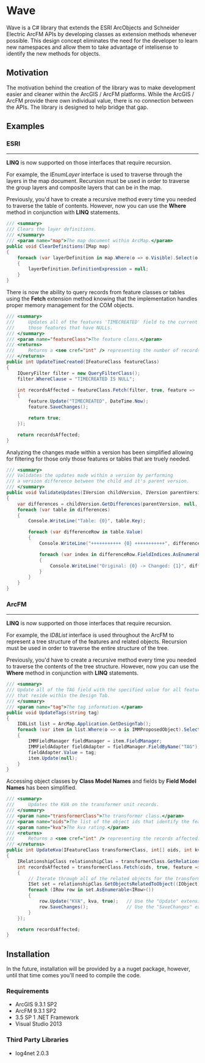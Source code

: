 # Wave #

Wave is a C# library that extends the ESRI ArcObjects and Schneider Electric ArcFM APIs by developing classes as extension methods whenever possible. This design concept eliminates the need for the developer to learn new namespaces and allow them to take advantage of intelisense to identify the new methods for objects.

## Motivation ##

The motivation behind the creation of the library was to make development easier and cleaner within the ArcGIS / ArcFM platforms. While the ArcGIS / ArcFM provide there own individual value, there is no connection between the APIs. The library is designed to help bridge that gap. 

## Examples ##

### ESRI ###

----------
**LINQ** is now supported on those interfaces that require recursion.
 
For example, the *IEnumLayer* interface is used to traverse through the layers in the map document. Recursion must be used in order to traverse the group layers and composite layers that can be in the map.

Previously, you'd have to create a recursive method every time you needed to traverse the table of contents. However, now you can use the **Where** method in conjunction with **LINQ** statements.

```c#
/// <summary>
/// Clears the layer definitions.
/// </summary>
/// <param name="map">The map document within ArcMap.</param>
public void ClearDefinitions(IMap map)
{
    foreach (var layerDefinition in map.Where(o => o.Visible).Select(o => (IFeatureLayerDefinition2) o))
    {
		layerDefinition.DefinitionExpression = null;
    }
}
```

There is now the ability to query records from feature classes or tables using the **Fetch** extension method knowing that the implementation handles proper memory management  for the COM objects.

```c#
/// <summary>
///     Updates all of the features 'TIMECREATED' field to the current date time for
///     those features that have NULLs.
/// </summary>
/// <param name="featureClass">The feature class.</param>
/// <returns>
///     Returns a <see cref="int" /> representing the number of records updated.
/// </returns>
public int UpdateTimeCreated(IFeatureClass featureClass)
{
    IQueryFilter filter = new QueryFilterClass();
    filter.WhereClause = "TIMECREATED IS NULL";

    int recordsAffected = featureClass.Fetch(filter, true, feature =>
    {
		feature.Update("TIMECREATED", DateTime.Now);
		feature.SaveChanges();

		return true;
    });

    return recordsAffected;
}
```
Analyzing the changes made within a version has been simplified allowing for filtering for those only those features or tables that are truely needed.
```c#
/// <summary>
/// Validates the updates made within a version by performing 
/// a version difference between the child and it's parent version.
/// </summary>
public void ValidateUpdates(IVersion childVersion, IVersion parentVersion)
{
    var differences = childVersion.GetDifferences(parentVersion, null, (s, table) => table is IFeatureClass, esriDifferenceType.esriDifferenceTypeUpdateDelete, esriDifferenceType.esriDifferenceTypeUpdateNoChange, esriDifferenceType.esriDifferenceTypeUpdateUpdate);            
    foreach (var table in differences)
    {
		Console.WriteLine("Table: {0}", table.Key);

		foreach (var differenceRow in table.Value)
		{
			Console.WriteLine("+++++++++++ {0} +++++++++++", differenceRow.OID);

			foreach (var index in differenceRow.FieldIndices.AsEnumerable())
			{
				Console.WriteLine("Original: {0} -> Changed: {1}", differenceRow.Original.GetValue(index, DBNull.Value), differenceRow.Changed.GetValue(index, DBNull.Value));
			}
		}
    }
}
```

### ArcFM ###

----------
**LINQ** is now supported on those interfaces that require recursion.

For example, the *ID8List* interface is used throughout the ArcFM to represent a tree structure of the features and related objects. Recursion must be used in order to traverse the entire structure of the tree. 

Previously, you'd have to create a recursive method every time you needed to traverse the contents of the tree structure. However, now you can use the **Where** method in conjunction with **LINQ** statements.

```c#
/// <summary>
/// Update all of the TAG field with the specified value for all features
/// that reside within the Design Tab.
/// </summary>
/// <param name="tag">The tag information.</param>
public void UpdateTags(string tag)
{
	ID8List list = ArcMap.Application.GetDesignTab();
	foreach (var item in list.Where(o => o is IMMProposedObject).Select(o => (IMMProposedObject) o.Value))
	{
		IMMFieldManager fieldManager = item.FieldManager;
		IMMFieldAdapter fieldAdapter = fieldManager.FieldByName("TAG");
		fieldAdapter.Value = tag;
		item.Update(null);
	}
}
```

Accessing object classes by **Class Model Names** and fields by **Field Model Names** has been simplified.

```c#
/// <summary>
///     Updates the KVA on the transformer unit records.
/// </summary>
/// <param name="transformerClass">The transformer class.</param>
/// <param name="oids">The list of the object ids that identify the features.</param>
/// <param name="kva">The kva rating.</param>
/// <returns>
///     Returns a <see cref="int" /> representing the records affected.
/// </returns>
public int UpdateKva(IFeatureClass transformerClass, int[] oids, int kva)
{
	IRelationshipClass relationshipClas = transformerClass.GetRelationshipClass(esriRelRole.esriRelRoleAny, "TRANSFORMERUNIT");
    int recordsAffected = transformerClass.Fetch(oids, true, feature =>
    {
		// Iterate through all of the related objects for the transformer.
		ISet set = relationshipClas.GetObjectsRelatedToObject((IObject)feature);
		foreach (IRow row in set.AsEnumerable<IRow>())
		{
			row.Update("KVA", kva, true); 	// Use the "Update" extension method because it will only update the field when the values are different.
			row.SaveChanges(); 				// Use the "SaveChanges" extension method because it will only call store when one or more fields have changed.
		}
    });

    return recordsAffected;
}
```

## Installation ##

In the future, installation will be provided by a a nuget package, however, until that time comes you'll need to compile the code.

### Requirements ###
- ArcGIS 9.3.1 SP2
- ArcFM 9.3.1 SP2
- 3.5 SP 1 .NET Framework
- Visual Studio 2013

### Third Party Libraries ###

- log4net 2.0.3

